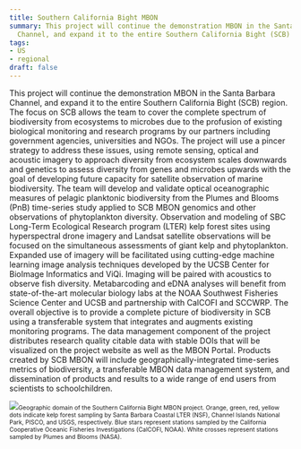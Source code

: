 ```yaml
---
title: Southern California Bight MBON
summary: This project will continue the demonstration MBON in the Santa Barbara
  Channel, and expand it to the entire Southern California Bight (SCB) region.
tags:
- US
- regional
draft: false
---
```

This project will continue the demonstration MBON in the Santa Barbara Channel, and expand it to the entire Southern California Bight (SCB) region. The focus on SCB allows the team to cover the complete spectrum of biodiversity from ecosystems to microbes due to the profusion of existing biological monitoring and research programs by our partners including government agencies, universities and NGOs. The project will use a pincer strategy to address these issues, using remote sensing, optical and acoustic imagery to approach diversity from ecosystem scales downwards and genetics to assess diversity from genes and microbes upwards with the goal of developing future capacity for satellite observation of marine biodiversity. The team will develop and validate optical oceanographic measures of pelagic planktonic biodiversity from the Plumes and Blooms (PnB) time-series study applied to SCB MBON genomics and other observations of phytoplankton diversity. Observation and modeling of SBC Long-Term Ecological Research program (LTER) kelp forest sites using hyperspectral drone imagery and Landsat satellite observations will be focused on the simultaneous assessments of giant kelp and phytoplankton. Expanded use of imagery will be facilitated using cutting-edge machine learning image analysis techniques developed by the UCSB Center for BioImage Informatics and ViQi. Imaging will be paired with acoustics to observe fish diversity. Metabarcoding and eDNA analyses will benefit from state-of-the-art molecular biology labs at the NOAA Southwest Fisheries Science Center and UCSB and partnership with CalCOFI and SCCWRP. The overall objective is to provide a complete picture of biodiversity in SCB using a transferable system that integrates and augments existing monitoring programs. The data management component of the project distributes research quality citable data with stable DOIs that will be visualized on the project website as well as the MBON Portal. Products created by SCB MBON will include geographically-integrated time-series metrics of biodiversity, a transferable MBON data management system, and dissemination of products and results to a wide range of end users from scientists to schoolchildren.

<img src="socal-mbon-2.jpg"><span style="font-size: .75em;">Geographic domain of the Southern California Bight MBON project. Orange, green, red, yellow dots indicate kelp forest sampling by Santa Barbara Coastal LTER (NSF), Channel Islands National Park, PISCO, and USGS, respectively. Blue stars represent stations sampled by the California Cooperative Oceanic Fisheries Investigations (CalCOFI, NOAA). White crosses represent stations sampled by Plumes and Blooms (NASA).</span>
